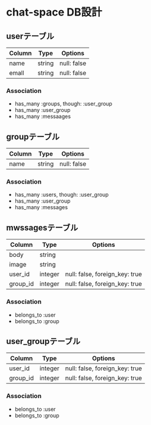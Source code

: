 # chat-space DB設計
## userテーブル
|Column|Type|Options|
|------|----|-------|
|name|string|null: false|
|emall|string|null: false|
### Association
- has_many :groups, though: :user_group
- has_many :user_group
- has_many :messaages

## groupテーブル
|Column|Type|Options|
|------|----|-------|
|name|string|null: false|
### Association
- has_many :users, though: :user_group
- has_many :user_group
- has_many :messages

## mwssagesテーブル
|Column|Type|Options|
|------|----|-------|
|body|string||
|image|string||
|user_id|integer|null: false, foreign_key: true|
|group_id|integer|null: false, foreign_key: true|
### Association
- belongs_to :user
- belongs_to :group

## user_groupテーブル
|Column|Type|Options|
|------|----|-------|
|user_id|integer|null: false, foreign_key: true|
|group_id|integer|null: false, foreign_key: true|
### Association
- belongs_to :user
- belongs_to :group
